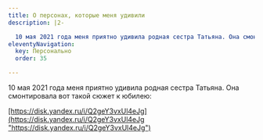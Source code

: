 ```yaml
---
title: О персонах, которые меня удивили
description: |2-

  10 мая 2021 года меня приятно удивила родная сестра Татьяна. Она смонтировала вот такой сюжет к юбилею: (О персонах, которые меня удивили)
eleventyNavigation:
  key: Персонально
  order: 35

---
```

<p>10 мая 2021 года меня приятно удивила родная сестра Татьяна. Она смонтировала вот такой сюжет к юбилею:</p>

<p><a href="[https://disk.yandex.ru/i/Q2geY3vxUl4eJg](https://disk.yandex.ru/i/Q2geY3vxUl4eJg "https://disk.yandex.ru/i/Q2geY3vxUl4eJg")">[https://disk.yandex.ru/i/Q2geY3vxUl4eJg](https://disk.yandex.ru/i/Q2geY3vxUl4eJg "https://disk.yandex.ru/i/Q2geY3vxUl4eJg")</a></p>